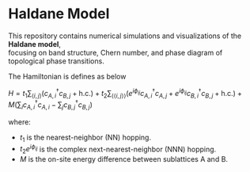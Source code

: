 # Haldane Model

This repository contains numerical simulations and visualizations of the **Haldane model**,  
focusing on band structure, Chern number, and phase diagram of topological phase transitions.

The Hamiltonian is defines as below

$H = t_1 \sum_{\langle i, j \rangle} (c_{A,i}^\dagger c_{B,j} + \text{h.c.}) + t_2 \sum_{\langle\langle i, j \rangle\rangle} (e^{i\phi_{ij}} c_{A,i}^\dagger c_{A,j} + e^{i\phi_{ij}} c_{B,i}^\dagger c_{B,j} + \text{h.c.}) + M \left( \sum_{i} c_{A,i}^\dagger c_{A,i} - \sum_{j} c_{B,j}^\dagger c_{B,j} \right)$

where:
* $t_1$ is the nearest-neighbor (NN) hopping.
* $t_2 e^{i\phi_{ij}}$ is the complex next-nearest-neighbor (NNN) hopping.
* $M$ is the on-site energy difference between sublattices A and B.


